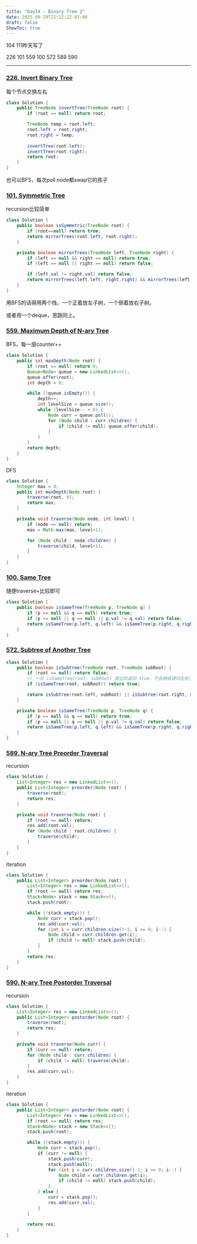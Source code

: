 ```yaml
---
title: "Day14 - Binary Tree 2"
date: 2025-09-29T21:12:22-07:00
draft: false
ShowToc: true
---
```


104 111昨天写了

226 101 559 100 572 589 590

---

### [226. Invert Binary Tree](https://leetcode.com/problems/invert-binary-tree/description/)

每个节点交换左右

```java
class Solution {
    public TreeNode invertTree(TreeNode root) {
        if (root == null) return root;

        TreeNode temp = root.left;
        root.left = root.right;
        root.right = temp;
        
        invertTree(root.left);
        invertTree(root.right);
        return root;
    }
}
```

也可以BFS，每次poll node都swap它的孩子

### [101. Symmetric Tree](https://leetcode.com/problems/symmetric-tree/description/)

recursion比较简单

```java
class Solution {
    public boolean isSymmetric(TreeNode root) {
        if (root==null) return true;
        return mirrorTrees(root.left, root.right);
    }

    private boolean mirrorTrees(TreeNode left, TreeNode right) {
        if (left == null && right == null) return true;
        if (left == null || right == null) return false;

        if (left.val != right.val) return false;
        return mirrorTrees(left.left, right.right) && mirrorTrees(left.right, right.left);
    }
}
```

用BFS的话得用两个栈，一个正着放左子树，一个倒着放右子树。

或者用一个deque，思路同上。

### [559. Maximum Depth of N-ary Tree](https://leetcode.com/problems/maximum-depth-of-n-ary-tree/description/)

BFS，每一层counter++

```java
class Solution {
    public int maxDepth(Node root) {
        if (root == null) return 0;
        Queue<Node> queue = new LinkedList<>();
        queue.offer(root);
        int depth = 0;

        while (!queue.isEmpty()) {
            depth++;
            int levelSize = queue.size();
            while (levelSize-- > 0) {
                Node curr = queue.poll();
                for (Node child : curr.children) {
                    if (child != null) queue.offer(child);
                }
            }
        }
        return depth;
    }
}
```

DFS
```java
class Solution {
    Integer max = 0;
    public int maxDepth(Node root) {
        traverse(root, 0);
        return max;
    }

    private void traverse(Node node, int level) {
        if (node == null) return;
        max = Math.max(max, level+1);

        for (Node child : node.children) {
            traverse(child, level+1);
        }
    }
}
```

### [100. Same Tree](https://leetcode.com/problems/same-tree/)

随便traverse+比较即可

```java
class Solution {
    public boolean isSameTree(TreeNode p, TreeNode q) {
        if (p == null && q == null) return true;
        if (p == null || q == null || p.val != q.val) return false;
        return isSameTree(p.left, q.left) && isSameTree(p.right, q.right);
    }
}
```

### [572. Subtree of Another Tree](https://leetcode.com/problems/subtree-of-another-tree/)

```java
class Solution {
    public boolean isSubtree(TreeNode root, TreeNode subRoot) {
        if (root == null) return false;
        // 一旦 isSameTree(root, subRoot) 就立刻返回 true，不会继续递归左右子树。
        if (isSameTree(root, subRoot)) return true;

        return isSubtree(root.left, subRoot) || isSubtree(root.right, subRoot);
    }

    private boolean isSameTree(TreeNode p, TreeNode q) {
        if (p == null && q == null) return true;
        if (p == null || q == null || p.val != q.val) return false;
        return isSameTree(p.left, q.left) && isSameTree(p.right, q.right);
    }
}
```

### [589. N-ary Tree Preorder Traversal](https://leetcode.com/problems/n-ary-tree-preorder-traversal/)

recursion

```java
class Solution {
    List<Integer> res = new LinkedList<>();
    public List<Integer> preorder(Node root) {
        traverse(root);
        return res;
    }

    private void traverse(Node root) {
        if (root == null) return;
        res.add(root.val);
        for (Node child : root.children) {
            traverse(child);
        }
    }
}
```

iteration

```java
class Solution {
    public List<Integer> preorder(Node root) {
        List<Integer> res = new LinkedList<>();
        if (root == null) return res;
        Stack<Node> stack = new Stack<>();
        stack.push(root);

        while (!stack.empty()) {
            Node curr = stack.pop();
            res.add(curr.val);
            for (int i = curr.children.size()-1; i >= 0; i--) {
                Node child = curr.children.get(i);
                if (child != null) stack.push(child);
            }
        }
        return res;
    }
}
```

### [590. N-ary Tree Postorder Traversal](https://leetcode.com/problems/n-ary-tree-postorder-traversal/)

recursion

```java
class Solution {
    List<Integer> res = new LinkedList<>();
    public List<Integer> postorder(Node root) {
        traverse(root);
        return res;
    }

    private void traverse(Node curr) {
        if (curr == null) return;
        for (Node child : curr.children) {
            if (child != null) traverse(child);
        }
        res.add(curr.val);
    }
}
```

iteration

```java
class Solution {
    public List<Integer> postorder(Node root) {
        List<Integer> res = new LinkedList<>();
        if (root == null) return res;
        Stack<Node> stack = new Stack<>();
        stack.push(root);

        while (!stack.empty()) {
            Node curr = stack.pop();
            if (curr != null) {
                stack.push(curr);
                stack.push(null);
                for (int i = curr.children.size()-1; i >= 0; i--) {
                    Node child = curr.children.get(i);
                    if (child != null) stack.push(child);
                }
            } else {
                curr = stack.pop();
                res.add(curr.val);
            }
        }
        
        return res;
    }
}
```